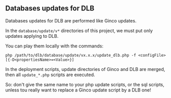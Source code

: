 Databases updates for DLB
-------------------------

Databases updates for DLB are performed like Ginco updates. 

In the `database/update/v*` directories of this project, we must put only updates applying to DLB. 

You can play them locally with the commands: 

`
php /path/to/dlb/database/update/vx.x.x/update_dlb.php -f <configFile> [{-D<propertiesName>=<Value>}]
`

In the deployment scripts, update directories of Ginco and DLB are merged, then all `update_*.php` scripts are executed. 

So: don't give the same name to your php update scripts, or the sql scripts, unless tou really want to replace 
a Ginco update script by a DLB one! 


